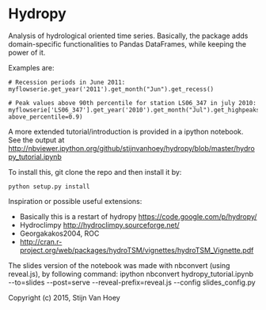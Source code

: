 Hydropy
=======

Analysis of hydrological oriented time series. Basically, the package adds domain-specific functionalities to Pandas DataFrames, while keeping the power of it.

Examples are:

    # Recession periods in June 2011:
    myflowserie.get_year('2011').get_month("Jun").get_recess()
    
    # Peak values above 90th percentile for station LS06_347 in july 2010:
    myflowserie['LS06_347'].get_year('2010').get_month("Jul").get_highpeaks(150, above_percentile=0.9)

A more extended tutorial/introduction is provided in a ipython notebook. See the output at http://nbviewer.ipython.org/github/stijnvanhoey/hydropy/blob/master/hydropy_tutorial.ipynb

To install this, git clone the repo and then install it by:

    python setup.py install
    
Inspiration or possible useful extensions:
* Basically this is a restart of hydropy https://code.google.com/p/hydropy/
* Hydroclimpy http://hydroclimpy.sourceforge.net/
* Georgakakos2004, ROC
* http://cran.r-project.org/web/packages/hydroTSM/vignettes/hydroTSM_Vignette.pdf

The slides version of the notebook was made with nbconvert (using reveal.js), by following command:
ipython nbconvert hydropy_tutorial.ipynb --to=slides --post=serve --reveal-prefix=reveal.js --config slides_config.py


Copyright (c) 2015, Stijn Van Hoey 
